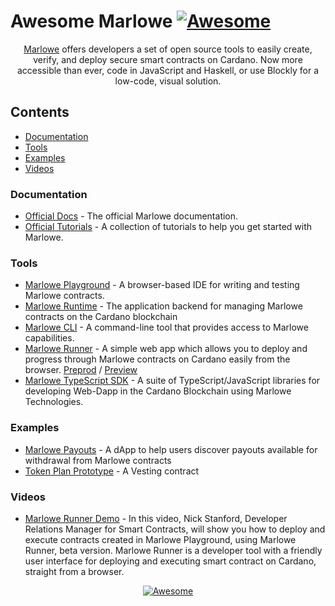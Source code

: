 # Awesome Marlowe [![Awesome](https://awesome.re/badge.svg)](https://awesome.re)

<div align="center">
  <p>
    <a href="https://marlowe.iohk.io/">Marlowe</a> offers developers a set of open source tools to easily create, verify, and deploy secure smart contracts on Cardano. Now more accessible than ever, code in JavaScript and Haskell, or use Blockly for a low-code, visual solution.
  </p>
</div>

## Contents

- [Documentation](#documentation)
- [Tools](#tools)
- [Examples](#examples)
- [Videos](#videos)

### Documentation

- [Official Docs](https://docs.marlowe.iohk.io/docs/introduction) - The official Marlowe documentation.
- [Official Tutorials](https://docs.marlowe.iohk.io/tutorials) - A collection of tutorials to help you get started with Marlowe.

### Tools

- [Marlowe Playground](https://play.marlowe.iohk.io/) - A browser-based IDE for writing and testing Marlowe contracts.
- [Marlowe Runtime](https://docs.marlowe.iohk.io/docs/developer-tools/runtime/marlowe-runtime) - The application backend for managing Marlowe contracts on the Cardano blockchain
- [Marlowe CLI](https://docs.marlowe.iohk.io/docs/developer-tools/marlowe-cli) - A command-line tool that provides access to Marlowe capabilities.
- [Marlowe Runner](https://github.com/input-output-hk/marlowe-runner) - A simple web app which allows you to deploy and progress through Marlowe contracts on Cardano easily from the browser. [Preprod](https://preprod.runner.marlowe.iohk.io/) / [Preview](https://preview.runner.marlowe.iohk.io/)
- [Marlowe TypeScript SDK](https://github.com/input-output-hk/marlowe-ts-sdk) - A suite of TypeScript/JavaScript libraries for developing Web-Dapp in the Cardano Blockchain using Marlowe Technologies.

### Examples

- [Marlowe Payouts](https://github.com/input-output-hk/marlowe-payouts) - A dApp to help users discover payouts available for withdrawal from Marlowe contracts
- [Token Plan Prototype](https://github.com/input-output-hk/marlowe-token-plans) - A Vesting contract

### Videos

- [Marlowe Runner Demo](https://www.youtube.com/watch?v=B5XcH0j7Y7w&ab_channel=InputOutput) - In this video, Nick Stanford, Developer Relations Manager for Smart Contracts, will show you how to deploy and execute contracts created in Marlowe Playground, using Marlowe Runner, beta version. Marlowe Runner is a developer tool with a friendly user interface for deploying and executing smart contract on Cardano, straight from a browser.

<div align="center"><a href="https://awesome.re"><img src="https://awesome.re/badge-flat2.svg" alt="Awesome"></a></div>
